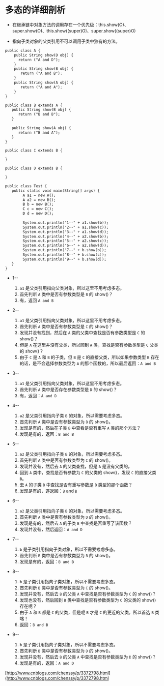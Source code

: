 # 多态的详细剖析

* 在继承链中对象方法的调用存在一个优先级：this.show(O)、super.show(O)、this.show((super)O)、super.show((super)O)

* 指向子类对象的父类引用不可以调用子类中独有的方法。

~~~ html
public class A {
	public String show(D obj) {
      return ("A and D");
	}
	public String show(B obj) {
	   return ("A and B");
	}
	public String show(A obj) {
	   return ("A and A");
	} 
}

public class B extends A {
   public String show(B obj) {
      return ("B and B");
   }
    
   public String show(A obj) {
      return ("B and A");
   } 
}

public class C extends B {

}

public class D extends B {

}

public class Test {
   public static void main(String[] args) {
		A a1 = new A();
		A a2 = new B();
		B b = new B();
		C c = new C();
		D d = new D();
		
		System.out.println("1--" + a1.show(b));
		System.out.println("2--" + a1.show(c));
		System.out.println("3--" + a1.show(d));
		System.out.println("4--" + a2.show(b));
		System.out.println("5--" + a2.show(c));
		System.out.println("6--" + a2.show(d));
		System.out.println("7--" + b.show(b));
		System.out.println("8--" + b.show(c));
		System.out.println("9--" + b.show(d));      
   }
}
~~~
* 1--
  1. `a1` 是父类引用指向父类对象，所以这里不用考虑多态。
  2. 首先判断 `A` 类中是否有参数类型是 `B` 的 show()？
  3. 有，返回 `A and B`

* 2--
  1. `a1` 是父类引用指向父类对象，所以这里不用考虑多态。
  2. 首先判断 `A` 类中是否有参数类型是 `C` 的 show()？
  3. 发现并没有找到，然后在 `A` 类的父类中查找是否有参数类型是 `C` 的 show()？
  4. 但是 `A` 在这里并没有父类，所以回到 `A` 类，查找是否有参数类型是 `C` 父类的 show()？
  5. 由于 `C` 是 `A` 和 `B` 的子类，但	`B` 是 `C` 的直接父类，所以如果参数类型 `B` 存在的话，是不会选择参数类型为 `A` 的那个函数的，所以最后返回：`A and B`

* 3--
  1. `a1` 是父类引用指向父类对象，所以这里不用考虑多态。
  2. 首先判断 `A` 类中是否存在参数类型是 `D` 的 show()？
  3. 有，返回：`A and D`

* 4--
  1. `a2` 是父类引用指向子类 `B` 的对象，所以需要考虑多态。
  2. 首先判断 `A` 类中是否有参数类型为 `B` 的 show()。
  3. 发现是有的，然后在子类 `B` 中查看是否有重写 `A` 类的那个方法？
  4. 发现是有的，返回：`B and B`

* 5--
  1. `a2` 是父类引用指向子类 `B` 的对象，所以需要考虑多态。
  2. 首先判断 `A` 类中是否有参数类型为 `C` 的 show()。
  3. 发现并没有，然后去 `A` 的父类查找，但是 `A` 是没有父类的。
  4. 回到 `A` 类中，查找是否有参数为 `C` 的父类的 show()，发现 `C` 的直接父类 `B`。
  5. 去 `A` 的子类 `B` 中查找是否有重写参数是 `B` 类型的那个函数？
  6. 发现是有的，遂返回：`B` and `B`

* 6--
  1. `a2` 是父类引用指向子类 `B` 的对象，所以需要考虑多态。
  2. 首先判断 `A` 类中是否有参数类型为 `D` 的 show()。
  3. 发现是有的，然后去 `A` 的子类 `B` 中查找是否重写了该函数？
  4. 发现并没有，然后返回：`A and D`

* 7--
  1. `b` 是子类引用指向子类对象，所以不需要考虑多态。
  2. 首先判断 `B` 类中是否有参数类型为 `B` 的 show()。
  3. 发现是有的，返回：`B and B`

* 8--
  1. `b` 是子类引用指向子类对象，所以不需要考虑多态。
  2. 首先判断 `B` 类中是否有参数类型为 `C` 的 show()。
  3. 发现并没有，然后去 `B` 的父类 `A` 中查找是否有参数类型为 `C` 的 show()？
  4. 发现也没有，然后回到 `B` 类中查找是否有参数类型为 `C` 的父类的 show() 存在呢？
  5. 由于 `A` 和 `B` 都是 `C` 的父类，但是呢 `B` 才是 `C` 的更近的父类，所以首选 `B` 类咯！
  6. 返回：`B and B`

* 9--
  1. `b` 是子类引用指向子类对象，所以不需要考虑多态。
  2. 首先判断 `B` 类中是否有参数类型为 `D` 的 show()。
  3. 发现并没有，然后去 `B` 的父类 `A` 中查找是否有参数类型为 `D` 的 show()？
  4. 发现是有的，返回：`A and D`


[http://www.cnblogs.com/chenssy/p/3372798.html](http://www.cnblogs.com/chenssy/p/3372798.html

